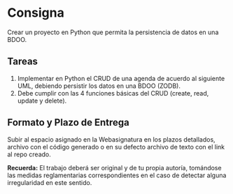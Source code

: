 # Consigna

Crear un proyecto en Python que permita la persistencia de datos en una BDOO.

## Tareas

1. Implementar en Python el CRUD de una agenda de acuerdo al siguiente UML, debiendo persistir los datos en una BDOO (ZODB).
2. Debe cumplir con las 4 funciones básicas del CRUD (create, read, update y delete).

## Formato y Plazo de Entrega

Subir al espacio asignado en la Webasignatura en los plazos detallados, archivo con el código generado o en su defecto archivo de texto con el link al repo creado.

**Recuerda:** El trabajo deberá ser original y de tu propia autoría, tomándose las medidas reglamentarias correspondientes en el caso de detectar alguna irregularidad en este sentido.
